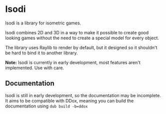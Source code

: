 # Isodi

Isodi is a library for isometric games.

Isodi combines 2D and 3D in a way to make it possible to create good looking games without the need to create
a special model for every object.

The library uses Raylib to render by default, but it designed so it shouldn't be hard to bind it to another library.

**Note:** Isodi is currently in early development, most features aren't implemented. Use with care.

## Documentation

Isodi is still in early development, so the documentation may be incomplete. It aims to be compatible with DDox,
meaning you can build the documentation using `dub build -b=ddox`
